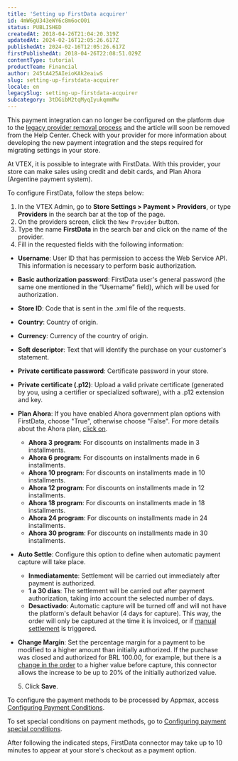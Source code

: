 ```yaml
---
title: 'Setting up FirstData acquirer'
id: 4mW6gU343eWY6c8m6ocO0i
status: PUBLISHED
createdAt: 2018-04-26T21:04:20.319Z
updatedAt: 2024-02-16T12:05:26.617Z
publishedAt: 2024-02-16T12:05:26.617Z
firstPublishedAt: 2018-04-26T22:08:51.029Z
contentType: tutorial
productTeam: Financial
author: 245tA425AIeioKAk2eaiwS
slug: setting-up-firstdata-acquirer
locale: en
legacySlug: setting-up-firstdata-acquirer
subcategory: 3tDGibM2tqMyqIyukqmmMw
---
```


<div class="alert alert-danger">This payment integration can no longer be configured on the platform due to the <a href="https://help.vtex.com/en/announcements/legacy-payment-connectors-will-be-discontinued-in-2024--4R5YIjUu1IWkiOHzXtQU14">legacy provider removal process</a> and the article will soon be removed from the Help Center. Check with your provider for more information about developing the new payment integration and the steps required for migrating settings in your store.</div>

At VTEX, it is possible to integrate with FirstData. With this provider, your store can make sales using credit and debit cards, and Plan Ahora (Argentine payment system).

To configure FirstData, follow the steps below:

1. In the VTEX Admin, go to __Store Settings > Payment > Providers__, or type __Providers__ in the search bar at the top of the page.
2. On the providers screen, click the `New Provider` button.
3. Type the name __FirstData__ in the search bar and click on the name of the provider.
4.  Fill in the requested fields with the following information:

- __Username__: User ID that has permission to access the Web Service API. This information is necessary to perform basic authorization.  
- __Basic authorization password__: FirstData user's general password (the same one mentioned in the “Username” field), which will be used for authorization.  
- __Store ID__: Code that is sent in the .xml file of the requests.
- __Country__: Country of origin. 
- __Currency__: Currency of the country of origin. 
- __Soft descriptor__: Text that will identify the purchase on your customer's statement. 
- __Private certificate password__: Certificate password in your store. 
- __Private certificate (.p12)__: Upload a valid private certificate (generated by you, using a certifier or specialized software), with a .p12 extension and key.
- __Plan Ahora__: If you have enabled Ahora government plan options with FirstData, choose "True", otherwise choose "False". For more details about the Ahora plan, [click on](http://planesahora.gob.fiservargentina.com/).

  - __Ahora 3 program__: For discounts on installments made in 3 installments.
  - __Ahora 6 program__: For discounts on installments made in 6 installments.
  - __Ahora 10 program__: For discounts on installments made in 10 installments.
  - __Ahora 12 program__: For discounts on installments made in 12 installments.
  - __Ahora 18 program__: For discounts on installments made in 18 installments.
  - __Ahora 24 program__: For discounts on installments made in 24 installments.
  - __Ahora 30 program__: For discounts on installments made in 30 installments.

- __Auto Settle__: Configure this option to define when automatic payment capture will take place.

  - __Inmediatamente__: Settlement will be carried out immediately after payment is authorized.
  - __1 a 30 dias__: The settlement will be carried out after payment authorization, taking into account the selected number of days.
  - __Desactivado__: Automatic capture will be turned off and will not have the platform's default behavior (4 days for capture). This way, the order will only be captured at the time it is invoiced, or if [manual settlement](https://developers.vtex.com/docs/api-reference/payments-gateway-api#post-/api/pvt/transactions/-transactionId-/settlement-request) is triggered.

- __Change Margin__: Set the percentage margin for a payment to be modified to a higher amount than initially authorized. If the purchase was closed and authorized for BRL 100.00, for example, but there is a [change in the order](https://help.vtex.com/en/tutorial/changing-items-from-a-complete-order) to a higher value before capture, this connector allows the increase to be up to 20% of the initially authorized value.

<ul>
5. Click <b>Save</b>.
  </ul>

To configure the payment methods to be processed by Appmax, access [Configuring Payment Conditions](https://help.vtex.com/en/tutorial/how-to-configure-payment-conditions--tutorials_455#).

To set special conditions on payment methods, go to [Configuring payment special conditions](https://help.vtex.com/en/tutorial/special-conditions--tutorials_456#).

After following the indicated steps, FirstData connector may take up to 10 minutes to appear at your store's checkout as a payment option.
